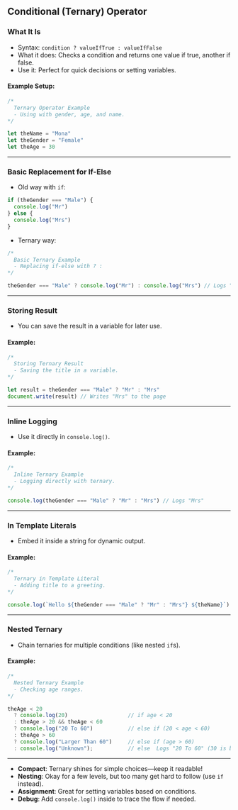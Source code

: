
## Conditional (Ternary) Operator

### What It Is
- Syntax: `condition ? valueIfTrue : valueIfFalse`
- What it does: Checks a condition and returns one value if true, another if false.
- Use it: Perfect for quick decisions or setting variables.

#### Example Setup:
```javascript
/*
  Ternary Operator Example
  - Using with gender, age, and name.
*/

let theName = "Mona"
let theGender = "Female"
let theAge = 30
```

---

### Basic Replacement for If-Else
- Old way with `if`:
```javascript
if (theGender === "Male") {
  console.log("Mr")
} else {
  console.log("Mrs")
}
```
- Ternary way:
```javascript
/*
  Basic Ternary Example
  - Replacing if-else with ? :
*/

theGender === "Male" ? console.log("Mr") : console.log("Mrs") // Logs "Mrs"
```

---

### Storing Result
- You can save the result in a variable for later use.

#### Example:
```javascript
/*
  Storing Ternary Result
  - Saving the title in a variable.
*/

let result = theGender === "Male" ? "Mr" : "Mrs"
document.write(result) // Writes "Mrs" to the page
```

---

### Inline Logging
- Use it directly in `console.log()`.

#### Example:
```javascript
/*
  Inline Ternary Example
  - Logging directly with ternary.
*/

console.log(theGender === "Male" ? "Mr" : "Mrs") // Logs "Mrs"
```

---

### In Template Literals
- Embed it inside a string for dynamic output.

#### Example:
```javascript
/*
  Ternary in Template Literal
  - Adding title to a greeting.
*/

console.log(`Hello ${theGender === "Male" ? "Mr" : "Mrs"} ${theName}`) // Logs "Hello Mrs Mona"
```

---

### Nested Ternary
- Chain ternaries for multiple conditions (like nested `if`s).

#### Example:
```javascript
/*
  Nested Ternary Example
  - Checking age ranges.
*/

theAge < 20
  ? console.log(20)                   // if age < 20
  : theAge > 20 && theAge < 60
  ? console.log("20 To 60")           // else if (20 < age < 60)
  : theAge > 60
  ? console.log("Larger Than 60")     // else if (age > 60)
  : console.log("Unknown");           // else  Logs "20 To 60" (30 is between 20 and 60)
```

---


- **Compact**: Ternary shines for simple choices—keep it readable!
- **Nesting**: Okay for a few levels, but too many get hard to follow (use `if` instead).
- **Assignment**: Great for setting variables based on conditions.
- **Debug**: Add `console.log()` inside to trace the flow if needed.
